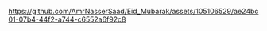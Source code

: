  

https://github.com/AmrNasserSaad/Eid_Mubarak/assets/105106529/ae24bc01-07b4-44f2-a744-c6552a6f92c8

